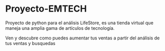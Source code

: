 # Proyecto-EMTECH
Proyecto de python para el análisis LifeStore, es una tienda virtual que maneja una amplia gama de artículos de tecnología. 

Ven y descubre como puedes aumentar tus ventas a partir del análisis de tus ventas y busquedas
